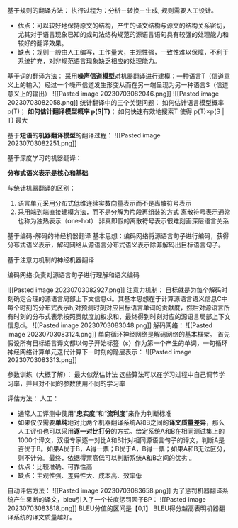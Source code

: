 基于规则的翻译方法：
执行过程为：分析－转换－生成, 规则需要人工设计。
* 优点：可以较好地保持原文的结构，产生的译文结构与源文的结构关系密切，尤其对于语言现象已知的或句法结构规范的源语言语句具有较强的处理能力和较好的翻译效果。
* 缺点：规则一般由人工编写，工作量大，主观性强，一致性难以保障，不利于系统扩充，对非规范语言现象缺乏相应的处理能力。

基于词的翻译方法：
采用**噪声信道模型**对机器翻译进行建模：一种语言T（信道意义上的输入）经过一个噪声信道发生形变从而在另一端呈现为另一种语言S（信道意义上的输出）
![[Pasted image 20230703082046.png]]
![[Pasted image 20230703082058.png]]
统计翻译中的三个关键问题：
如何估计语言模型概率 p(T)；
**如何估计翻译模型概率 p(S|T)**；
如何快速有效地搜索T  使得 p(T)×p(S | T) 最大

基于**短语**的**机器翻译模型**的翻译过程：
![[Pasted image 20230703082251.png]]

基于深度学习的机器翻译：

**分布式语义表示是核心和基础**

与统计机器翻译的区别：
1. 语言单元采用分布式低维连续实数向量表示而不是离散符号表示
2. 采用端到端直接建模方法，而不是分解为片段再组装的方式
离散符号表示通常也称为独热表示（one-hot）
非真即假的离散符号表示很难刻画深层语言关系

基于编码-解码的神经机器翻译
基本思想：编码网络将源语言句子进行编码，获得分布式语义表示，解码网络从源语言分布式语义表示除非解码出目标语言句子。

基于注意力机制的神经机器翻译

编码网络:负责对源语言句子进行理解和语义编码

![[Pasted image 20230703082927.png]]
注意力机制：
  目标就是为每个解码时刻确定合理的源语言局部上下文信息ci。其基本思想在于计算源语言语义信息C中每个时刻的分布式表示h;对预测时刻对应目标语言单词的贡献度，然后对源语言所有时刻的分布式表示按照贡献度加权求和，最终得到时刻对应的源语言局部上下文信息ci。
![[Pasted image 20230703083048.png]]
解码网络：
![[Pasted image 20230703083124.png]]
单向循环神经网络是解码网络的基本框架。
首先假设所有目标语言译文都以句子开始标签（s）作为第一个产生的单词，一句循环神经网络计算单元迭代计算下一时刻的隐层表示：
![[Pasted image 20230703083313.png]]


参数训练（大概了解）：
最大似然估计法
这些算法可以在学习过程中自己调节学习率，并且对不同的参数使用不同的学习率

评估方法：
人工：
* 通常人工评测中使用“**忠实度**“和“**流利度**”来作为判断标准
* 如果仅仅需要**单纯**地对比两个机器翻译系统A和B之间的**译文质量差异**，那么人工评价也可以采用**逐一对比打分**的方式。给定系统A和B在相同测试集上的1000个译文，双语专家逐一对比A和B针对相同源语言句子的译文，判断A是否优于B。如果A优于B，A得一票；B优于A，B得一票；如果A和B无法区分，则不计分。最终，依据得票高低可以判断系统A和B之间的优劣 。
* 优点：比较准确、可靠性高
* 缺点：主观性强、差异性大、成本高、效率低

自动评估方法：
![[Pasted image 20230703083658.png]]
为了惩罚机器翻译系统产生果断的译文，bleu引入了一个长度惩罚因子BP：
![[Pasted image 20230703083818.png]]
BLEU分值的区间是【0,1】 BLEU得分越高表明机器翻译系统的译文质量越好。